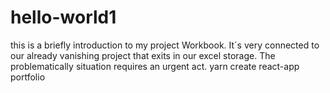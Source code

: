 # hello-world1
this is a briefly introduction to my project Workbook. It´s very connected to our already vanishing project that exits in our excel storage. The problematically situation requires an urgent act.
yarn create react-app portfolio
